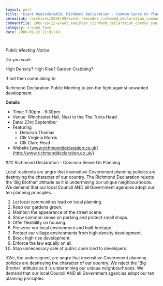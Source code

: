 ```yaml
---
layout: post
title: "Event Reminder&#58; Richmond Declaration - Common Sense On Planning"
permalink: /archives/2008/09/event_reminder_richmond_declaration_common_sense_o.html
commentfile: 2008-09-22-event_reminder_richmond_declaration_common_sense_o
category: around_town
date: 2008-09-22 21:01:49

---
```


*Public Meeting Notice*

Do you want:

High Density?
High Rise?
Garden Grabbing?

If not then come along to

Richmond Declaration Public Meeting to join the fight against unwanted development

**Details**

-   Time: 7:30pm - 9:30pm
-   Venue: Winchester Hall, Next to the The Turks Head
-   Date: 23rd September
-   Featuring
    -   Deborah Thomas
    -   Cllr Virginia Morris
    -   Cllr Clare Head
-   Website [www.richmonddeclaration.co.uk](http://www.richmonddeclaration.co.uk/)

<div markdown="1" class="box">
### Richmond Declaration - Common Sense On Planning

Local residents are angry that insensitive Government planning policies are destroying the character of our country. The Richmond Declaration rejects the 'Big Brother' attitude as it is undermining our unique neighbourhoods. We demand that our local Council AND all Government agencies adopt our ten planning
principles.

1.  Let local communities lead on local planning.
2.  Keep our gardens green.
3.  Maintain the appearance of the street scene.
4.  Show common sense on parking and protect small shops.
5.  Offer flexibility on housing.
6.  Preserve our local environment and built heritage.
7.  Protect our village environments from high density development.
8.  Block high rise development.
9.  Enforce the law equally on all.
10. Stop unnecessary sale of public open land to developers.

I/We, the undersigned, are angry that insensitive Government planning policies are destroying the character of our country. We reject the 'Big Brother' attitude as it is undermining our unique neighbourhoods. We demand that our local Council AND all Government agencies adopt our ten planning principles.

</div>
